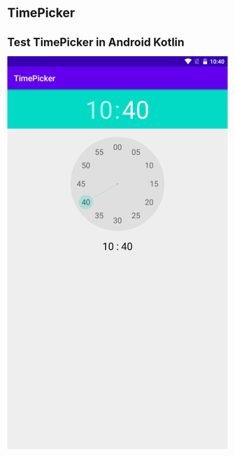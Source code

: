 # TimePicker
<h1 style="font-size:25px">Test TimePicker in Android Kotlin</h1>
<img src="scr001.png" alt="Test TimePicker in Android Kotlin" title="TimePicker">

